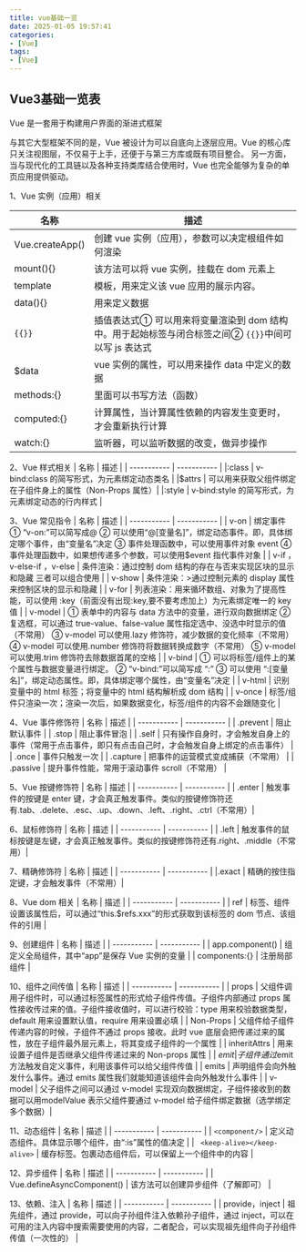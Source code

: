 ```yaml
---
title: vue基础一览
date: 2025-01-05 19:57:41
categories:
- [Vue]
tags:
- [Vue]
---
```


## Vue3基础一览表

Vue 是一套用于构建用户界面的渐进式框架

与其它大型框架不同的是，Vue 被设计为可以自底向上逐层应用。Vue 的核心库只关注视图层，不仅易于上手，还便于与第三方库或既有项目整合。 另一方面，当与现代化的工具链以及各种支持类库结合使用时，Vue 也完全能够为复杂的单页应用提供驱动。

1、Vue 实例（应用）相关

| 名称      | 描述 |
| ----------- | ----------- |
| Vue.createApp()      | 创建 vue 实例（应用），参数可以决定根组件如何渲染       |
| mount(){}   | 该方法可以将 vue 实例，挂载在 dom 元素上        |
| template | 模板，用来定义该 vue 应用的展示内容。 |
| data(){}	| 用来定义数据 |
| ```{{}}``` | 插值表达式① 可以用来将变量渲染到 dom 结构中。用于起始标签与闭合标签之间② ```{{}}```中间可以写 js 表达式 |
| $data | vue 实例的属性，可以用来操作 data 中定义的数据 |
| methods:{} | 里面可以书写方法（函数） |
| computed:{} | 计算属性，当计算属性依赖的内容发生变更时，才会重新执行计算 |
| watch:{}	| 监听器，可以监听数据的改变，做异步操作 |


2、Vue 样式相关
| 名称      | 描述 |
| ----------- | ----------- |
|:class	| v-bind:class 的简写形式，为元素绑定动态类名 |
|$attrs	| 可以用来获取父组件绑定在子组件身上的属性（Non-Props 属性）|
|:style	| v-bind:style 的简写形式，为元素绑定动态的行内样式 |

3、Vue 常见指令
| 名称      | 描述 |
| ----------- | ----------- |
| v-on	| 绑定事件 ① “v-on:”可以简写成@ ② 可以使用“@[变量名]”，绑定动态事件。即，具体绑定哪个事件，由“变量名”决定 ③ 事件处理函数中，可以使用事件对象 event ④ 事件处理函数中，如果想传递多个参数，可以使用$event 指代事件对象 |
| v-if ，v-else-if ，v-else | 条件渲染：通过控制 dom 结构的存在与否来实现区块的显示和隐藏
三者可以组合使用 |
| v-show | 条件渲染：>通过控制元素的 display 属性来控制区块的显示和隐藏 |
| v-for | 列表渲染：用来循环数组、对象为了提高性能，可以使用 :key（前面没有出现:key,要不要考虑加上）为元素绑定唯一的 key 值 |
| v-model | ① 表单中的内容与 data 方法中的变量，进行双向数据绑定 ② 复选框，可以通过 true-value、false-value 属性指定选中、没选中时显示的值（不常用） ③ v-model 可以使用.lazy 修饰符，减少数据的变化频率（不常用） ④ v-model 可以使用.number 修饰符将数据转换成数字（不常用） ⑤ v-model 可以使用.trim 修饰符去除数据首尾的空格 |
| v-bind | ① 可以将标签/组件上的某个属性与数据变量进行绑定。 ② “v-bind:”可以简写成 “:” ③ 可以使用 “:[变量名]”，绑定动态属性。即，具体绑定哪个属性，由“变量名”决定 |
| v-html | 识别变量中的 html 标签；将变量中的 html 结构解析成 dom 结构 |
| v-once |	标签/组件只渲染一次；渲染一次后，如果数据变化，标签/组件的内容不会跟随变化 |

4、Vue 事件修饰符
| 名称      | 描述 |
| ----------- | ----------- |
| .prevent	| 阻止默认事件 |
| .stop	| 阻止事件冒泡 |
| .self	| 只有操作自身时，才会触发自身上的事件（常用于点击事件，即只有点击自己时，才会触发自身上绑定的点击事件） |
| .once	| 事件只触发一次 |
| .capture	| 把事件的运营模式变成捕获（不常用） |
| .passive	| 提升事件性能，常用于滚动事件 scroll（不常用） |

5、Vue 按键修饰符
| 名称      | 描述 |
| ----------- | ----------- |
| .enter | 触发事件的按键是 enter 键，才会真正触发事件。类似的按键修饰符还有.tab、.delete、.esc、.up、.down、.left、.right、.ctrl（不常用）|

6、鼠标修饰符
| 名称      | 描述 |
| ----------- | ----------- |
| .left | 触发事件的鼠标按键是左键，才会真正触发事件。类似的按键修饰符还有.right、.middle（不常用）|

7、精确修饰符
| 名称      | 描述 |
| ----------- | ----------- |
|.exact | 精确的按住指定键，才会触发事件（不常用）|

8、Vue dom 相关
| 名称      | 描述 |
| ----------- | ----------- |
| ref | 标签、组件设置该属性后，可以通过“this.$refs.xxx”的形式获取到该标签的 dom 节点、该组件的引用 |

9、创建组件
| 名称      | 描述 |
| ----------- | ----------- |
| app.component() | 组定义全局组件，其中“app”是保存 Vue 实例的变量 |
| components:{} | 注册局部组件 |

10、组件之间传值
| 名称      | 描述 |
| ----------- | ----------- |
| props | 父组件调用子组件时，可以通过标签属性的形式给子组件传值。子组件内部通过 props 属性接收传过来的值。子组件接收值时，可以进行校验：type 用来校验数据类型，default 用来设置默认值，require 用来设置必填 |
| Non-Props	| 父组件给子组件传递内容的时候，子组件不通过 props 接收。此时 vue 底层会把传递过来的属性，放在子组件最外层元素上，将其变成子组件的一个属性 |
| inheritAttrs | 用来设置子组件是否继承父组件传递过来的 Non-props 属性 |
| $emit | 子组件通过$emit 方法触发自定义事件，利用该事件可以给父组件传值 |
| emits | 声明组件会向外触发什么事件。通过 emits 属性我们就能知道该组件会向外触发什么事件 |
| v-model | 父子组件之间可以通过 v-model 实现双向数据绑定，子组件接收到的数据可以用modelValue 表示父组件要通过 v-model 给子组件绑定数据（选学绑定多个数据）|

11、动态组件
| 名称      | 描述 |
| ----------- | ----------- |
|  ``` <component/> ``` | 定义动态组件。具体显示哪个组件，由“:is”属性的值决定 |
| ``` <keep-alive></keep-alive>``` | 缓存标签。包裹动态组件后，可以保留上一个组件中的内容 |

12、异步组件
| 名称      | 描述 |
| ----------- | ----------- |
| Vue.defineAsyncComponent() |	该方法可以创建异步组件（了解即可） |

13、依赖、注入
| 名称      | 描述 |
| ----------- | ----------- |
| provide，inject | 祖先组件，通过 provide，可以向子孙组件注入依赖孙子组件，通过 inject，可以在可用的注入内容中搜索需要使用的内容，二者配合，可以实现祖先组件向子孙组件传值（一次性的） |


